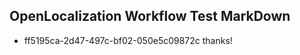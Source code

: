 ## OpenLocalization Workflow Test MarkDown
* ff5195ca-2d47-497c-bf02-050e5c09872c thanks!

<!--HONumber=Jul16_HO3-->


